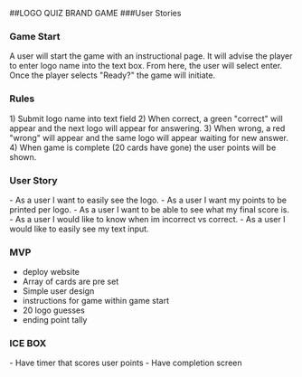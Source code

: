 ##LOGO QUIZ BRAND GAME
###User Stories

<h3> Game Start</h3>
A user will start the game with an instructional page. It will advise the player to enter logo name into the text box. From here, the user will select enter. Once the player selects "Ready?" the game will initiate.

<h3> Rules </h3>
1) Submit logo name into text field
2) When correct, a green "correct" will appear and the next logo will appear for answering.
3) When wrong, a red "wrong" will appear and the same logo will appear waiting for new answer.
4) When game is complete (20 cards have gone) the user points will be shown.

<h3>User Story</h3>
- As a user I want to easily see the logo.
- As a user I want my points to be printed per logo.
- As a user I want to be able to see what my final score is.
- As a user I would like to know when im incorrect vs correct.
- As a user I would like to easily see my text input.

<h3>MVP</h3>

- deploy website
- Array of cards are pre set
- Simple user design
- instructions for game within game start
- 20 logo guesses
- ending point tally

<h3>ICE BOX</h3>
- Have timer that scores user points
- Have completion screen
